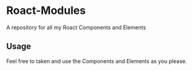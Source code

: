 # Roact-Modules
A repository for all my Roact Components and Elements

## Usage
Feel free to taken and use the Components and Elements as you please.